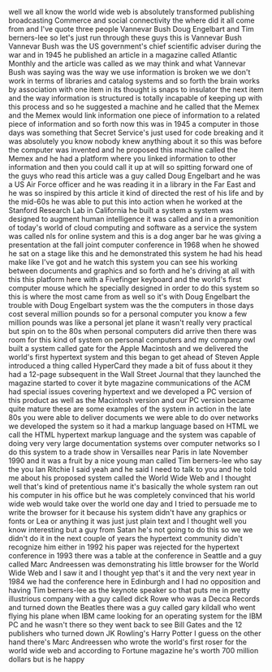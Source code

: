 
well we all know the world wide web is
absolutely transformed publishing
broadcasting Commerce and social
connectivity the where did it all come
from
and I&#39;ve quote three people Vannevar
Bush Doug Engelbart and Tim berners-lee
so let&#39;s just run through these guys
this is Vannevar Bush Vannevar Bush was
the US government&#39;s chief scientific
adviser during the war and in 1945 he
published an article in a magazine
called Atlantic Monthly and the article
was called as we may think and what
Vannevar Bush was saying was the way we
use information is broken we we don&#39;t
work in terms of libraries and catalog
systems and so forth the brain works by
association with one item in its thought
is snaps to insulator the next item and
the way information is structured is
totally incapable of keeping up with
this process and so he suggested a
machine and he called that the Memex and
the Memex would link information one
piece of information to a related piece
of information and so forth now this was
in 1945 a computer in those days was
something that Secret Service&#39;s just
used for code breaking and it was
absolutely you know nobody knew anything
about it so this was before the computer
was invented and he proposed this
machine called the Memex and he had a
platform where you linked information to
other information and then you could
call it up at will so spitting forward
one of the guys who read this article
was a guy called Doug Engelbart and he
was a US Air Force officer and he was
reading it in a library in the Far East
and he was so inspired by this article
it kind of directed the rest of his life
and by the mid-60s he was able to put
this into action when he worked at the
Stanford Research Lab in California
he built a system a system was designed
to augment human intelligence it was
called and in a premonition of today&#39;s
world of cloud computing and software as
a service the system was called
nls for online system and this is a dog
anger bar he was giving a presentation
at the fall joint computer conference in
1968 when he showed he sat on a stage
like this and he demonstrated this
system he had his head make like I&#39;ve
got and he watch this system
you can see his working between
documents and graphics and so forth and
he&#39;s driving at all with this this
platform here with a Fivefinger keyboard
and the world&#39;s first computer mouse
which he specially designed in order to
do this system so this is where the most
came from as well so it&#39;s with Doug
Engelbart the trouble with Doug
Engelbart system was the the computers
in those days cost several million
pounds so for a personal computer you
know a few million pounds was like a
personal jet plane it wasn&#39;t really very
practical but spin on to the 80s when
personal computers did arrive then there
was room for this kind of system on
personal computers and my company owl
built a system called gate for the Apple
Macintosh and we delivered the world&#39;s
first hypertext system and this began to
get ahead of Steven Apple introduced a
thing called HyperCard
they made a bit of fuss about it they
had a 12-page subsequent in the Wall
Street Journal that they launched the
magazine started to cover it byte
magazine communications of the ACM had
special issues covering hypertext and we
developed a PC version of this product
as well as the Macintosh version and our
PC version became quite mature these are
some examples of the system in action in
the late 80s
you were able to deliver documents we
were able to do over networks we
developed the system so it had a markup
language based on HTML we call the HTML
hypertext markup language and the system
was capable of doing very very large
documentation systems over computer
networks so I do this system to a trade
show in Versailles near Paris in late
November 1990 and it was a fruit by a
nice young man called Tim berners-lee
who say the you Ian Ritchie I said yeah
and he said I need to talk to you and he
told me about his proposed system called
the World Wide Web and I thought well
that&#39;s kind of pretentious name it&#39;s
basically the whole system ran out his
computer in his office but he was
completely convinced that his world wide
web would take over the world one day
and I tried to persuade me to write the
browser for it because his system didn&#39;t
have any graphics or fonts or Lea or
anything it was just just plain text and
I thought well you know interesting but
a guy from Satan he&#39;s not going to do
this so we we didn&#39;t do it in the next
couple of years the hypertext community
didn&#39;t recognize him either in 1992 his
paper was rejected for the hypertext
conference
in 1993 there was a table at the
conference in Seattle and a guy called
Marc Andreessen was demonstrating his
little browser for the World Wide Web
and I saw it and I thought yep
that&#39;s it and the very next year in 1984
we had the conference here in Edinburgh
and I had no opposition and having Tim
berners-lee as the keynote speaker so
that puts me in pretty illustrious
company with a guy called dick Rowe who
was a Decca Records and turned down the
Beatles there was a guy called gary
kildall who went flying his plane when
IBM came looking for an operating system
for the IBM PC and he wasn&#39;t there so
they went back to see Bill Gates and the
12 publishers who turned down JK
Rowling&#39;s Harry Potter I guess on the
other hand there&#39;s Marc Andreessen who
wrote the world&#39;s first roser for the
world wide web and according to Fortune
magazine he&#39;s worth 700 million dollars
but is he happy
